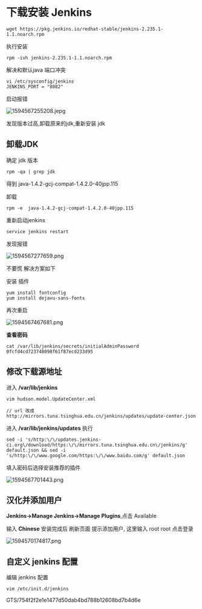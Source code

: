 # 下载安装 Jenkins 

```
wget https://pkg.jenkins.io/redhat-stable/jenkins-2.235.1-1.1.noarch.rpm
```

执行安装
```
rpm -ivh jenkins-2.235.1-1.1.noarch.rpm
```

解决和默认java 端口冲突

```
vi /etc/sysconfig/jenkins
JENKINS_PORT = "8082"
```

启动报错

![1594567255208.jepg](https://cdn.nlark.com/yuque/0/2020/jpeg/1656137/1594567255208-a45c334c-fa91-4a72-b78a-2274ffa0b1f7.jpeg)

发现版本过高,卸载原来的jdk,重新安装 jdk

## 卸载JDK

确定 jdk 版本

```
rpm -qa | grep jdk 
```
得到  java-1.4.2-gcj-compat-1.4.2.0-40jpp.115 

卸载

```
rpm -e  java-1.4.2-gcj-compat-1.4.2.0-40jpp.115 
```


重新启动jenkins

```
service jenkins restart
```

发现报错 

![1594567277659.png](https://cdn.nlark.com/yuque/0/2020/png/1656137/1594567277659-3b280b92-6936-40df-82fd-fbe5c81e6469.png)

不要慌  解决方案如下

安装 插件

```
yum install fontconfig
yum install dejavu-sans-fonts 
```

再次重启

![1594567467681.png](https://cdn.nlark.com/yuque/0/2020/png/1656137/1594567467681-450ec728-1b73-4a80-85b6-40cd30d533b6.png)


**查看密码**

```
cat /var/lib/jenkins/secrets/initialAdminPassword
0fcfd4cd723748098f61f87ecd233d95 
```

## 修改下载源地址

进入 **/var/lib/jenkins** 

```
vim hudson.model.UpdateCenter.xml

// url 改成 
http://mirrors.tuna.tsinghua.edu.cn/jenkins/updates/update-center.json

```

进入 **/var/lib/jenkins/updates** 执行

```
sed -i 's/http:\/\/updates.jenkins-ci.org\/download/https:\/\/mirrors.tuna.tsinghua.edu.cn\/jenkins/g' default.json && sed -i 's/http:\/\/www.google.com/https:\/\/www.baidu.com/g' default.json
```
 
填入密码后选择安装推荐的插件


![1594567701443.png](https://cdn.nlark.com/yuque/0/2020/png/1656137/1594567701443-1b934ca7-d72e-41e2-a1e8-ec4becb73106.png)


## 汉化并添加用户

**Jenkins->Manage Jenkins->Manage Plugins**,点击 Available 

输入 **Chinese**  安装完成后  刷新页面 提示添加用户, 这里输入  root  root   点击登录 


![1594570174817.png](https://cdn.nlark.com/yuque/0/2020/png/1656137/1594570174817-5fc59076-f300-4f1d-b536-baf14a19767d.png)

## 自定义 jenkins 配置

编辑 jenkins 配置

```
vim /etc/init.d/jenkins
```

GTS/754f2f2e1e1477d50dab4bd788b12608bd7b4d6e